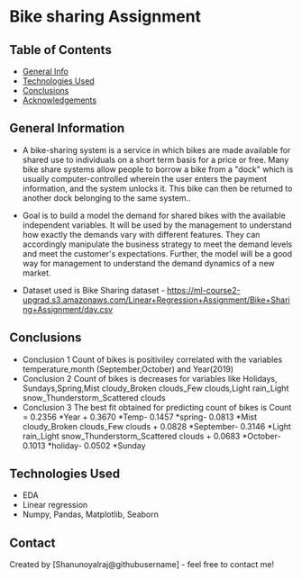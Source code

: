 # Bike sharing Assignment
> 


## Table of Contents
* [General Info](#general-information)
* [Technologies Used](#technologies-used)
* [Conclusions](#conclusions)
* [Acknowledgements](#acknowledgements)

<!-- You can include any other section that is pertinent to your problem -->

## General Information

- A bike-sharing system is a service in which bikes are made available for shared use to individuals on a short term basis for a price or free. Many bike share systems   allow people to borrow a bike from a "dock" which is usually computer-controlled wherein the user enters the payment information, and the system unlocks it. This bike can then be returned to another dock belonging to the same system..
  
- Goal is to build a model the demand for shared bikes with the available independent variables. It will be used by the management to understand how exactly the demands vary with different features. They can accordingly manipulate the business strategy to meet the demand levels and meet the customer's expectations. Further, the model will be a good way for management to understand the demand dynamics of a new market.

- Dataset used is Bike Sharing dataset - https://ml-course2-upgrad.s3.amazonaws.com/Linear+Regression+Assignment/Bike+Sharing+Assignment/day.csv

<!-- You don't have to answer all the questions - just the ones relevant to your project. -->

## Conclusions
- Conclusion 1 Count of bikes is positiviley correlated with the variables temperature,month (September,October) and Year(2019)
- Conclusion 2 Count of bikes is decreases for variables like Holidays, Sundays,Spring,Mist cloudy_Broken clouds_Few clouds,Light rain_Light snow_Thunderstorm_Scattered clouds
- Conclusion 3 The best fit obtained for predicting count of bikes is 
Count = 0.2356 *Year + 0.3670 *Temp- 0.1457 *spring- 0.0813 *Mist cloudy_Broken clouds_Few clouds + 0.0828 *September- 0.3146 *Light rain_Light snow_Thunderstorm_Scattered clouds + 0.0683 *October- 0.1013 *holiday- 0.0502 *Sunday 

<!-- You don't have to answer all the questions - just the ones relevant to your project. -->


## Technologies Used
- EDA
- Linear regression
- Numpy, Pandas, Matplotlib, Seaborn

<!-- As the libraries versions keep on changing, it is recommended to mention the version of library used in this project -->


## Contact
Created by [Shanunoyalraj@githubusername] - feel free to contact me!


<!-- Optional -->
<!-- ## License -->
<!-- This project is open source and available under the [... License](). -->

<!-- You don't have to include all sections - just the one's relevant to your project -->
